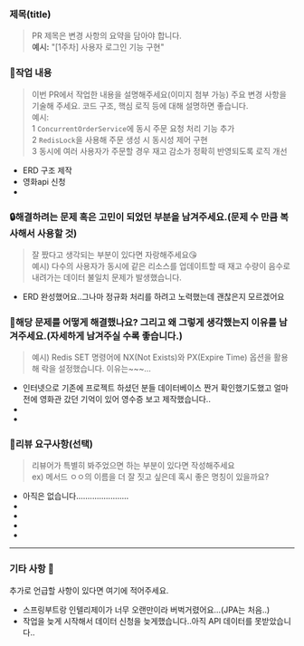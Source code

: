### 제목(title)
> PR 제목은 변경 사항의 요약을 담아야 합니다.  
**예시:** "[1주차] 사용자 로그인 기능 구현"
  
  
### 📝작업 내용  
  
> 이번 PR에서 작업한 내용을 설명해주세요(이미지 첨부 가능)
> 주요 변경 사항을 기술해 주세요. 코드 구조, 핵심 로직 등에 대해 설명하면 좋습니다.  
> 예시:  
> 1 `ConcurrentOrderService`에 동시 주문 요청 처리 기능 추가  
> 2 `RedisLock`을 사용해 주문 생성 시 동시성 제어 구현  
> 3 동시에 여러 사용자가 주문할 경우 재고 감소가 정확히 반영되도록 로직 개선
-  ERD 구조 제작
- 영화api 신청
-  
### 🔒해결하려는 문제 혹은 고민이 되었던 부분을 남겨주세요.(문제 수 만큼 복사해서 사용할 것)
> 잘 짰다고 생각되는 부분이 있다면 자랑해주세요😘  
> 예시) 다수의 사용자가 동시에 같은 리소스를 업데이트할 때 재고 수량이 음수로 내려가는 데이터 불일치 문제가 발생했습니다. 
- ERD 완성했어요..그나마 정규화 처리를 하려고 노력했는데 괜찮은지 모르겠어요


### 🔑해당 문제를 어떻게 해결했나요? 그리고 왜 그렇게 생각했는지 이유를 남겨주세요.(자세하게 남겨주실 수록 좋습니다.)
> 예시) Redis SET 명령어에 NX(Not Exists)와 PX(Expire Time) 옵션을 활용해 락을 설정했습니다. 이유는~~~...
- 인터넷으로 기존에 프로젝트 하셨던 분들 데이터베이스 짠거 확인했기도했고 얼마전에 영화관 갔던 기억이 있어 영수증 보고 제작했습니다..
-  
-    
### 💬리뷰 요구사항(선택)  
> 리뷰어가 특별히 봐주었으면 하는 부분이 있다면 작성해주세요  
> ex) 메서드 ㅇㅇ의 이름을 더 잘 짓고 싶은데 혹시 좋은 명칭이 있을까요?
- 아직은 없습니다.......................
-  
-
-
-  
---
### 기타 사항 📌  
추가로 언급할 사항이 있다면 여기에 적어주세요.  
- 스프링부트랑 인텔리제이가 너무 오랜만이라 버벅거렸어요...(JPA는 처음..)
- 작업을 늦게 시작해서 데이터 신청을 늦게했습니다..아직 API 데이터를 못받았습니다..
